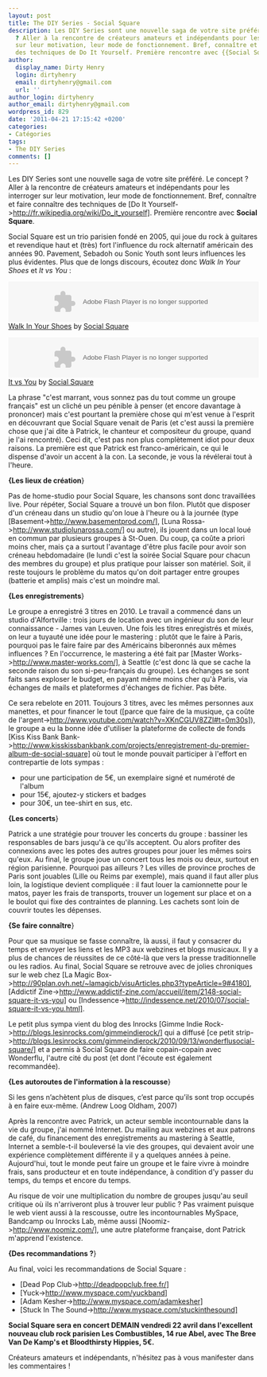 ```yaml
---
layout: post
title: The DIY Series - Social Square
description: Les DIY Series sont une nouvelle saga de votre site préféré. Le concept
  ? Aller à la rencontre de créateurs amateurs et indépendants pour les interroger
  sur leur motivation, leur mode de fonctionnement. Bref, connaître et faire connaître
  des techniques de Do It Yourself. Première rencontre avec {{Social Square}}.
author:
  display_name: Dirty Henry
  login: dirtyhenry
  email: dirtyhenry@gmail.com
  url: ''
author_login: dirtyhenry
author_email: dirtyhenry@gmail.com
wordpress_id: 829
date: '2011-04-21 17:15:42 +0200'
categories:
- Catégories
tags:
- The DIY Series
comments: []
---
```

Les DIY Series sont une nouvelle saga de votre site préféré. Le concept ? Aller à la rencontre de créateurs amateurs et indépendants pour les interroger sur leur motivation, leur mode de fonctionnement. Bref, connaître et faire connaître des techniques de [Do It Yourself->http://fr.wikipedia.org/wiki/Do_it_yourself]. Première rencontre avec __Social Square__.

Social Square est un trio parisien fondé en 2005, qui joue du rock à guitares et revendique haut et (très) fort l'influence du rock alternatif américain des années 90. Pavement, Sebadoh ou Sonic Youth sont leurs influences les plus évidentes. Plus que de longs discours, écoutez donc *Walk In Your Shoes* et *It vs You* :

<object height="81" width="100%"> <param name="movie" value="https://player.soundcloud.com/player.swf?url=http%3A%2F%2Fapi.soundcloud.com%2Ftracks%2F16583964"></param> <param name="allowscriptaccess" value="always"></param> <embed allowscriptaccess="always" height="81" src="https://player.soundcloud.com/player.swf?url=http%3A%2F%2Fapi.soundcloud.com%2Ftracks%2F16583964" type="application/x-shockwave-flash" width="100%"></embed> </object>  <span><a href="http://soundcloud.com/social-square/walk-in-your-shoes">Walk In Your Shoes</a> by <a href="http://soundcloud.com/social-square">Social Square</a></span> 

<object height="81" width="100%"> <param name="movie" value="https://player.soundcloud.com/player.swf?url=http%3A%2F%2Fapi.soundcloud.com%2Ftracks%2F16583960"></param> <param name="allowscriptaccess" value="always"></param> <embed allowscriptaccess="always" height="81" src="https://player.soundcloud.com/player.swf?url=http%3A%2F%2Fapi.soundcloud.com%2Ftracks%2F16583960" type="application/x-shockwave-flash" width="100%"></embed> </object>  <span><a href="http://soundcloud.com/social-square/it-vs-you">It vs You</a> by <a href="http://soundcloud.com/social-square">Social Square</a></span> 

La phrase "c'est marrant, vous sonnez pas du tout comme un groupe français" est un cliché un peu pénible à penser (et encore davantage à prononcer) mais c'est pourtant la première chose qui m'est venue à l'esprit en découvrant que Social Square venait de Paris (et c'est aussi la première chose que j'ai dite à Patrick, le chanteur et compositeur du groupe, quand je l'ai rencontré). Ceci dit, c'est pas non plus complètement idiot pour deux raisons. La première est que Patrick est franco-américain, ce qui le dispense d'avoir un accent à la con. La seconde, je vous la révélerai tout à l'heure.

__{Les lieux de création__}

Pas de home-studio pour Social Square, les chansons sont donc travaillées live. Pour répéter, Social Square a trouvé un bon filon. Plutôt que disposer d'un créneau dans un studio qu'on loue à l'heure ou à la journée (type [Basement->http://www.basementprod.com/], [Luna Rossa->http://www.studiolunarossa.com/] ou autre), ils jouent dans un local loué en commun par plusieurs groupes à St-Ouen. Du coup, ça coûte a priori moins cher, mais ça a surtout l'avantage d'être plus facile pour avoir son créneau hebdomadaire (le lundi c'est la soirée Social Square pour chacun des membres du groupe) et plus pratique pour laisser son matériel. Soit, il reste toujours le problème du matos qu'on doit partager entre groupes (batterie et amplis) mais c'est un moindre mal. 

__{Les enregistrements__}

Le groupe a enregistré 3 titres en 2010. Le travail a commencé dans un studio d'Alfortville : trois jours de location avec un ingénieur du son de leur connaissance - James van Leuven. Une fois les titres enregistrés et mixés, on leur a tuyauté une idée pour le mastering : plutôt que le faire à Paris, pourquoi pas le faire faire par des Américains biberonnés aux mêmes influences ? En l'occurrence, le mastering a été fait par [Master Works->http://www.master-works.com/], à Seattle (c'est donc là que se cache la seconde raison du son si-peu-français du groupe). Les échanges se sont faits sans exploser le budget, en payant même moins cher qu'à Paris, via échanges de mails et plateformes d'échanges de fichier. Pas bête.

Ce sera rebelote en 2011. Toujours 3 titres, avec les mêmes personnes aux manettes, et pour financer le tout ([parce que faire de la musique, ça coûte de l'argent->http://www.youtube.com/watch?v=XKnCGUV8ZZI#t=0m30s]), le groupe a eu la bonne idée d'utiliser la plateforme de collecte de fonds [Kiss Kiss Bank Bank->http://www.kisskissbankbank.com/projects/enregistrement-du-premier-album-de-social-square] où tout le monde pouvait participer à l'effort en contrepartie de lots sympas :
- pour une participation de 5€, un exemplaire signé et numéroté de l'album
- pour 15€, ajoutez-y stickers et badges
- pour 30€, un tee-shirt en sus, 
etc.

__{Les concerts__}

Patrick a une stratégie pour trouver les concerts du groupe : bassiner les responsables de bars jusqu'à ce qu'ils acceptent. Ou alors profiter des connexions avec les potes des autres groupes pour jouer les mêmes soirs qu'eux. Au final, le groupe joue un concert tous les mois ou deux, surtout en région parisienne. Pourquoi pas ailleurs ? Les villes de province proches de Paris sont jouables (Lille ou Reims par exemple), mais quand il faut aller plus loin, la logistique devient compliquée : il faut louer la camionnette pour le matos, payer les frais de transports, trouver un logement sur place et on a le boulot qui fixe des contraintes de planning. Les cachets sont loin de couvrir toutes les dépenses.

__{Se faire connaître__}

Pour que sa musique se fasse connaître, là aussi, il faut y consacrer du temps et envoyer les liens et les MP3 aux webzines et blogs musicaux. Il y a plus de chances de réussites de ce côté-là que vers la presse traditionnelle ou les radios. Au final, Social Square se retrouve avec de jolies chroniques sur le web chez [La Magic Box->http://90plan.ovh.net/~lamagicb/visuArticles.php3?typeArticle=9#4180], [Addictif Zine->http://www.addictif-zine.com/accueil/item/2148-social-square-it-vs-you] ou [Indessence->http://indessence.net/2010/07/social-square-it-vs-you.html].

Le petit plus sympa vient du blog des Inrocks [Gimme Indie Rock->http://blogs.lesinrocks.com/gimmeindierock/] qui a diffusé [ce petit strip->http://blogs.lesinrocks.com/gimmeindierock/2010/09/13/wonderflusocial-square/] et a permis à Social Square de faire copain-copain avec Wonderflu, l'autre cité du post (et dont l'écoute est également recommandée).

__{Les autoroutes de l'information à la rescousse__}

<quote>
Si les gens n’achètent plus de disques, c’est parce qu’ils sont trop occupés à en faire eux-même. (Andrew Loog Oldham, 2007)
</quote>

Après la rencontre avec Patrick, un acteur semble incontournable dans la vie du groupe, j'ai nommé Internet. Du mailing aux webzines et aux patrons de café, du financement des enregistrements au mastering à Seattle, Internet a semble-t-il bouleversé la vie des groupes, qui devaient avoir une expérience complètement différente il y a quelques années à peine. Aujourd'hui, tout le monde peut faire un groupe et le faire vivre à moindre frais, sans producteur et en toute indépendance, à condition d'y passer du temps, du temps et encore du temps. 

Au risque de voir une multiplication du nombre de groupes jusqu'au seuil critique où ils n'arriveront plus à trouver leur public ? Pas vraiment puisque le web vient aussi à la rescousse, outre les incontournables MySpace, Bandcamp ou Inrocks Lab, même aussi [Noomiz->http://www.noomiz.com/], une autre plateforme française, dont Patrick m'apprend l'existence.

__{Des recommandations ?__}

Au final, voici les recommandations de Social Square :
- [Dead Pop Club->http://deadpopclub.free.fr/]
- [Yuck->http://www.myspace.com/yuckband]
- [Adam Kesher->http://www.myspace.com/adamkesher]
- [Stuck In The Sound->http://www.myspace.com/stuckinthesound]

__Social Square sera en concert DEMAIN vendredi 22 avril dans l'excellent nouveau club rock parisien Les Combustibles, 14 rue Abel, avec The Bree Van De Kamp's et Bloodthirsty Hippies, 5€.__

Créateurs amateurs et indépendants, n'hésitez pas à vous manifester dans les commentaires !

